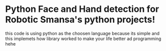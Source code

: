 # Python Face and Hand detection for Robotic Smansa's python projects!

this code is using python as the choosen language because its simple and this implemets how library worked to make your life better ad programming hehe
